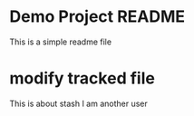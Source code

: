 # Demo Project README

This is a simple readme file

# modify tracked file

This is about stash
I am another user
